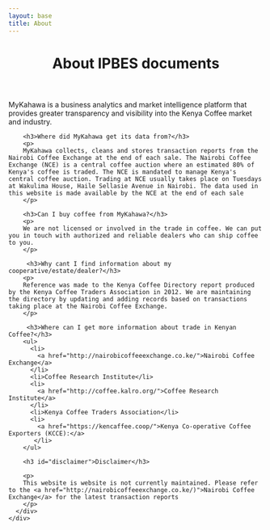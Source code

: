 ```yaml
---
layout: base
title: About
---
```

<header>
  <div class="container">
    <div class="header-content">
      <h1>About IPBES documents</h1>
    </div>
  </div>
</header>

<article>
  <div class="container">
    <div class="row">
      <div class="col-md-8 mx-auto">
        <p class="lead">
          MyKahawa is a business analytics and market intelligence platform that provides greater transparency and visibility into the Kenya Coffee market and industry. 
        </p>

        <h3>Where did MyKahawa get its data from?</h3>
        <p>
        MyKahawa collects, cleans and stores transaction reports from the Nairobi Coffee Exchange at the end of each sale. The Nairobi Coffee Exchange (NCE) is a central coffee auction where an estimated 80% of Kenya's coffee is traded. The NCE is mandated to manage Kenya's central coffee auction. Trading at NCE usually takes place on Tuesdays at Wakulima House, Haile Sellasie Avenue in Nairobi. The data used in this website is made available by the NCE at the end of each sale 
        </p>

        <h3>Can I buy coffee from MyKahawa?</h3>
        <p>
        We are not licensed or involved in the trade in coffee. We can put you in touch with authorized and reliable dealers who can ship coffee to you. 
        </p>

         <h3>Why cant I find information about my cooperative/estate/dealer?</h3>
        <p>
        Reference was made to the Kenya Coffee Directory report produced by the Kenya Coffee Traders Association in 2012. We are maintaining the directory by updating and adding records based on transactions taking place at the Nairobi Coffee Exchange.
        </p>

         <h3>Where can I get more information about trade in Kenyan Coffee?</h3>
        <ul>
          <li>
            <a href="http://nairobicoffeeexchange.co.ke/">Nairobi Coffee Exchange</a>
          </li>
          <li>Coffee Research Institute</li>
          <li>
            <a href="http://coffee.kalro.org/">Coffee Research Institute</a>
          </li>
          <li>Kenya Coffee Traders Association</li>
          <li>
            <a href="https://kencaffee.coop/">Kenya Co-operative Coffee Exporters (KCCE):</a>
           </li>
        </ul>

        <h3 id="disclaimer">Disclaimer</h3>

        <p>
        This website is website is not currently maintained. Please refer to the <a href="http://nairobicoffeeexchange.co.ke/)">Nairobi Coffee Exchange</a> for the latest transaction reports
        </p>
      </div>
    </div>
  </div>
</article>
